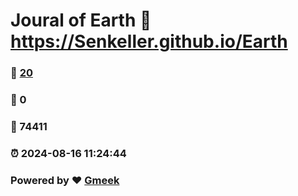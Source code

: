 # Joural of Earth :link: https://Senkeller.github.io/Earth 
### :page_facing_up: [20](https://Senkeller.github.io/Earth/tag.html) 
### :speech_balloon: 0 
### :hibiscus: 74411 
### :alarm_clock: 2024-08-16 11:24:44 
### Powered by :heart: [Gmeek](https://github.com/Meekdai/Gmeek)
